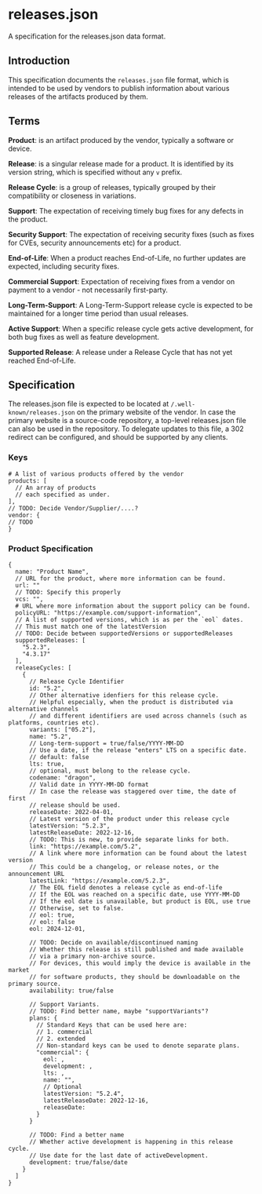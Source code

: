 # releases.json

A specification for the releases.json data format.

## Introduction

This specification documents the `releases.json` file format, which is intended to be used by vendors to publish
information about various releases of the artifacts produced by them.

## Terms

**Product**: is an artifact produced by the vendor, typically a software or device.

**Release**: is a singular release made for a product. It is identified by its version string, which is specified without any `v` prefix.

**Release Cycle**: is a group of releases, typically grouped by their compatibility or closeness in variations.

**Support**: The expectation of receiving timely bug fixes for any defects in the product.

**Security Support**: The expectation of receiving security fixes (such as fixes for CVEs, security announcements etc) for a product.

**End-of-Life**: When a product reaches End-of-Life, no further updates are expected, including security fixes.

**Commercial Support**: Expectation of receiving fixes from a vendor on payment to a vendor - not necessarily first-party.

**Long-Term-Support**: A Long-Term-Support release cycle is expected to be maintained for a longer time period than usual releases.

**Active Support**: When a specific release cycle gets active development, for both bug fixes as well as feature development.

**Supported Release**: A release under a Release Cycle that has not yet reached End-of-Life.

## Specification

The releases.json file is expected to be located at `/.well-known/releases.json` on the primary website of the vendor. 
In case the primary website is a source-code repository, a top-level releases.json file can also be used in the repository.
To delegate updates to this file, a 302 redirect can be configured, and should be supported by any clients.

### Keys

```
# A list of various products offered by the vendor
products: [ 
  // An array of products
  // each specified as under.
],
// TODO: Decide Vendor/Supplier/....?
vendor: {
// TODO
}
```

### Product Specification

```json5
{
  name: "Product Name",
  // URL for the product, where more information can be found.
  url: ""
  // TODO: Specify this properly
  vcs: "",
  # URL where more information about the support policy can be found.
  policyURL: "https://example.com/support-information",
  // A list of supported versions, which is as per the `eol` dates.
  // This must match one of the latestVersion
  // TODO: Decide between supportedVersions or supportedReleases
  supportedReleases: [
    "5.2.3",
    "4.3.17"
  ],
  releaseCycles: [
    {
      // Release Cycle Identifier
      id: "5.2",
      // Other alternative idenfiers for this release cycle.
      // Helpful especially, when the product is distributed via alternative channels
      // and different identifiers are used across channels (such as platforms, countries etc).
      variants: ["05.2"],
      name: "5.2",
      // Long-term-support = true/false/YYYY-MM-DD
      // Use a date, if the release "enters" LTS on a specific date.
      // default: false
      lts: true,
      // optional, must belong to the release cycle.
      codename: "dragon",
      // Valid date in YYYY-MM-DD format
      // In case the release was staggered over time, the date of first
      // release should be used.
      releaseDate: 2022-04-01,
      // Latest version of the product under this release cycle
      latestVersion: "5.2.3",
      latestReleaseDate: 2022-12-16,
      // TODO: This is new, to provide separate links for both.
      link: "https://example.com/5.2",
      // A link where more information can be found about the latest version
      // This could be a changelog, or release notes, or the announcement URL
      latestLink: "https://example.com/5.2.3",
      // The EOL field denotes a release cycle as end-of-life
      // If the EOL was reached on a specific date, use YYYY-MM-DD
      // If the eol date is unavailable, but product is EOL, use true
      // Otherwise, set to false.
      // eol: true,
      // eol: false
      eol: 2024-12-01,
      
      // TODO: Decide on available/discontinued naming
      // Whether this release is still published and made available
      // via a primary non-archive source. 
      // For devices, this would imply the device is available in the market
      // for software products, they should be downloadable on the primary source.
      availability: true/false
      
      // Support Variants.
      // TODO: Find better name, maybe "supportVariants"?
      plans: {
        // Standard Keys that can be used here are:
        // 1. commercial
        // 2. extended
        // Non-standard keys can be used to denote separate plans.
        "commercial": {
          eol: ,
          development: ,
          lts: ,
          name: "",
          // Optional
          latestVersion: "5.2.4",
          latestReleaseDate: 2022-12-16,
          releaseDate: 
        }
      }
      
      // TODO: Find a better name
      // Whether active development is happening in this release cycle.
      // Use date for the last date of activeDevelopment.
      development: true/false/date
    }
  ]
}
```
